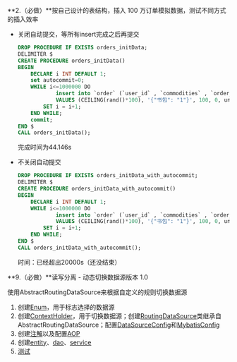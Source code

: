 **2.（必做）**按自己设计的表结构，插入 100 万订单模拟数据，测试不同方式的插入效率

- 关闭自动提交，等所有insert完成之后再提交

  ```sql
  DROP PROCEDURE IF EXISTS orders_initData;
  DELIMITER $
  CREATE PROCEDURE orders_initData()
  BEGIN
      DECLARE i INT DEFAULT 1;
      set autocommit=0;
      WHILE i<=1000000 DO
              insert into `order` (`user_id` , `commodities` , `order_price` , `status`, `create_time` , `update_time` )
              VALUES (CEILING(rand()*100), '{"书包": "1"}', 100, 0, unix_timestamp(now()) , unix_timestamp(now()));
          SET i = i+1;
      END WHILE;
      commit;
  END $
  CALL orders_initData();
  ```

  完成时间为44.146s

- 不关闭自动提交

  ```sql
  DROP PROCEDURE IF EXISTS orders_initData_with_autocommit;
  DELIMITER $
  CREATE PROCEDURE orders_initData_with_autocommit()
  BEGIN
      DECLARE i INT DEFAULT 1;
      WHILE i<=1000000 DO
              insert into `order` (`user_id` , `commodities` , `order_price` , `status`, `create_time` , `update_time` )
              VALUES (CEILING(rand()*100), '{"书包": "1"}', 100, 0, unix_timestamp(now()) , unix_timestamp(now()));
          SET i = i+1;
      END WHILE;
  END $
  CALL orders_initData_with_autocommit();
  ```

  时间：已经超出20000s（还没结束）





**9.（必做）**读写分离 - 动态切换数据源版本 1.0

使用AbstractRoutingDataSource来根据自定义的规则切换数据源

1. 创建[Enum](./DSDemo/src/main/java/com/zhj6422/dsdemo/config/DataSourceEnum.java)，用于标志选择的数据源
2. 创建[ContextHolder](./DSDemo/src/main/java/com/zhj6422/dsdemo/config/DatabaseContextHolder.java)，用于切换数据源；创建[RoutingDataSource](./DSDemo/src/main/java/com/zhj6422/dsdemo/config/RoutingDataSource.java)类继承自AbstractRoutingDataSource；配置[DataSourceConfig](./DSDemo/src/main/java/com/zhj6422/dsdemo/config/DataSourceConfig.java)和[MybatisConfig](./DSDemo/src/main/java/com/zhj6422/dsdemo/config/MybatisConfig.java)
3. 创建[注解](./DSDemo/src/main/java/com/zhj6422/dsdemo/annotation)以及配置[AOP](./DSDemo/src/main/java/com/zhj6422/dsdemo/aspect)
4. 创建[entity](./DSDemo/src/main/java/com/zhj6422/dsdemo/entity)、[dao](./DSDemo/src/main/java/com/zhj6422/dsdemo/dao/)、[service](./DSDemo/src/main/java/com/zhj6422/dsdemo/service/)
5. [测试](.\DSDemo\src\test\java\com\zhj6422\dsdemo)
